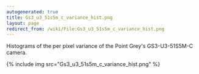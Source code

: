 ```yaml
---
autogenerated: true
title: Gs3_u3_51s5m_c_variance_hist.png
layout: page
redirect_from: /wiki/File:Gs3_u3_51s5m_c_variance_hist.png
---
```


Histograms of the per pixel variance of the Point Grey's GS3-U3-51S5M-C
camera.

{% include img src="Gs3_u3_51s5m_c_variance_hist.png" %}

